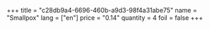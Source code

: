+++
title = "c28db9a4-6696-460b-a9d3-98f4a31abe75"
name = "Smallpox"
lang = ["en"]
price = "0.14"
quantity = 4
foil = false
+++
